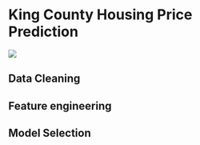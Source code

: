 # King County Housing Price Prediction


![](https://www.racialequityalliance.org/wp-content/uploads/2016/10/assessors_social-1.jpg)
## Data Cleaning 

## Feature engineering

## Model Selection

